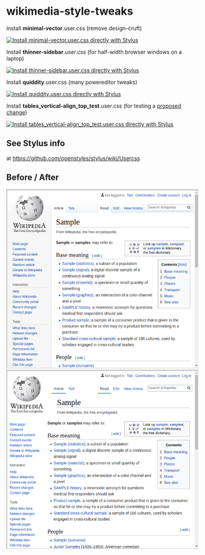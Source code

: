 # wikimedia-style-tweaks
Install **minimal-vector**.user.css (remove design-cruft)

[![Install minimal-vector.user.css directly with Stylus](https://img.shields.io/badge/Install%20directly%20with-Stylus-00adad.svg)](https://raw.githubusercontent.com/quiddity-wp/wikimedia-style-tweaks/master/minimal-vector.user.css)

Install **thinner-sidebar**.user.css (for half-width browser windows on a laptop)

[![Install thinner-sidebar.user.css directly with Stylus](https://img.shields.io/badge/Install%20directly%20with-Stylus-00adad.svg)](https://raw.githubusercontent.com/quiddity-wp/wikimedia-style-tweaks/master/thinner-sidebar.user.css)

Install **quiddity**.user.css (many powereditor tweaks)

[![Install quiddity.user.css directly with Stylus](https://img.shields.io/badge/Install%20directly%20with-Stylus-00adad.svg)](https://raw.githubusercontent.com/quiddity-wp/wikimedia-style-tweaks/master/quiddity.user.css)

Install **tables_vertical-align_top_test**.user.css (for testing a [proposed change](https://en.wikipedia.org/wiki/Wikipedia_talk:Manual_of_Style/Tables))

[![Install tables_vertical-align_top_test.user.css directly with Stylus](https://img.shields.io/badge/Install%20directly%20with-Stylus-00adad.svg)](https://raw.githubusercontent.com/quiddity-wp/wikimedia-style-tweaks/master/tables_vertical-align_top_test.user.css)

## See Stylus info
at https://github.com/openstyles/stylus/wiki/Usercss

## Before / After

![Before](https://raw.githubusercontent.com/quiddity-wp/wikimedia-style-tweaks/master/usercss1.png)
![After](https://raw.githubusercontent.com/quiddity-wp/wikimedia-style-tweaks/master/usercss2.png)
